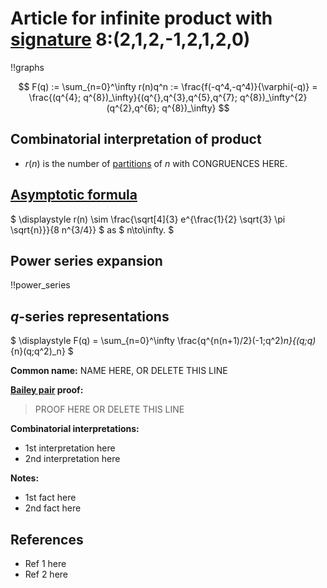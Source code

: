 # Article for infinite product with [signature](../product_signature.html) 8:(2,1,2,-1,2,1,2,0) 

!!graphs

$$ F(q) := \sum_{n=0}^\infty r(n)q^n := \frac{f(-q^4,-q^4)}{\varphi(-q)} = \frac{(q^{4}; q^{8})_\infty}{(q^{},q^{3},q^{5},q^{7}; q^{8})_\infty^{2}(q^{2},q^{6}; q^{8})_\infty} $$

## Combinatorial interpretation of product

- $r(n)$ is the number of [partitions](../partitions.html#integer_partitions) of $n$ with CONGRUENCES HERE.

## [Asymptotic formula](../asymptotics.html)

$ \displaystyle r(n) \sim \frac{\sqrt[4]{3} e^{\frac{1}{2} \sqrt{3} \pi  \sqrt{n}}}{8 n^{3/4}} $ as $ n\to\infty. $

## Power series expansion

!!power_series

## $q$-series representations

$ \displaystyle F(q) = \sum_{n=0}^\infty \frac{q^{n(n+1)/2}(-1;q^2)_n}{(q;q)_{n}(q;q^2)_n} $

**Common name:** NAME HERE, OR DELETE THIS LINE

**[Bailey pair](../Bailey_pairs.html) proof:**
> PROOF HERE OR DELETE THIS LINE

**Combinatorial interpretations:**
- 1st interpretation here
- 2nd interpretation here
    
**Notes:**
- 1st fact here
- 2nd fact here
    
## References
- Ref 1 here
- Ref 2 here
